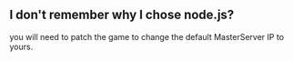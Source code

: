 I don't remember why I chose node.js?
--

you will need to patch the game to change the default MasterServer IP to yours. 
